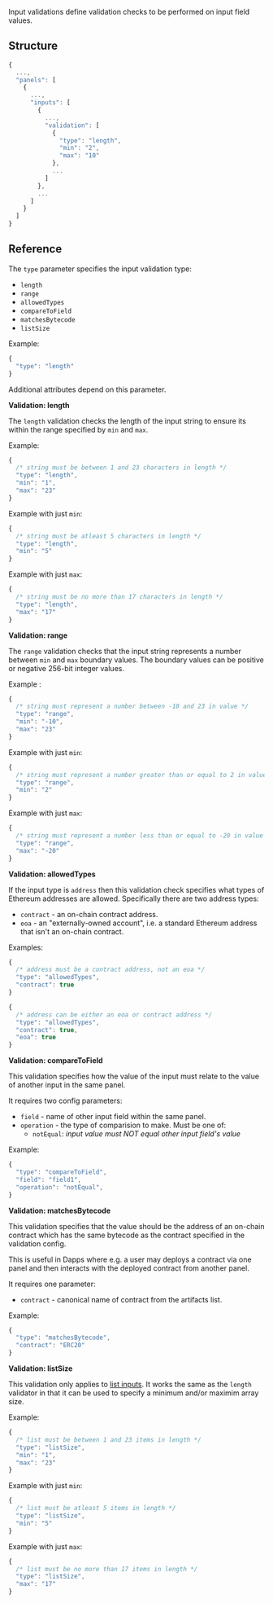 Input validations define validation checks to be performed on input field values.

## Structure

```js
{
  ...,
  "panels": [
    {
      ...,
      "inputs": [
        {
          ...,
          "validation": [
            {
              "type": "length",
              "min": "2",
              "max": "10"
            },
            ...
          ]
        },
        ...
      ]
    }
  ]
}
```
## Reference

The `type` parameter specifies the input validation type:

* `length`
* `range`
* `allowedTypes`
* `compareToField`
* `matchesBytecode`
* `listSize`

Example:

```js
{
  "type": "length"
}
```

Additional attributes depend on this parameter.

**Validation: length**

The `length` validation checks the length of the input string to ensure its
within the range specified by `min` and `max`.

Example:

```js
{
  /* string must be between 1 and 23 characters in length */
  "type": "length",
  "min": "1",
  "max": "23"
}
```

Example with just `min`:

```js
{
  /* string must be atleast 5 characters in length */
  "type": "length",
  "min": "5"
}
```

Example with just `max`:

```js
{
  /* string must be no more than 17 characters in length */
  "type": "length",
  "max": "17"
}
```

**Validation: range**

The `range` validation checks that the input string represents a number between
`min` and `max` boundary values. The boundary values can be positive or negative 256-bit integer values.

Example :

```js
{
  /* string must represent a number between -10 and 23 in value */
  "type": "range",
  "min": "-10",
  "max": "23"
}
```

Example with just `min`:

```js
{
  /* string must represent a number greater than or equal to 2 in value */
  "type": "range",
  "min": "2"
}
```

Example with just `max`:

```js
{
  /* string must represent a number less than or equal to -20 in value */
  "type": "range",
  "max": "-20"
}
```

**Validation: allowedTypes**

If the input type is `address` then this validation check specifies what types of
Ethereum addresses are allowed. Specifically there are two address types:

* `contract` - an on-chain contract address.
* `eoa` - an "externally-owned account", i.e. a standard Ethereum address that isn't an on-chain contract.

Examples:

```js
{
  /* address must be a contract address, not an eoa */
  "type": "allowedTypes",
  "contract": true
}
```

```js
{
  /* address can be either an eoa or contract address */
  "type": "allowedTypes",
  "contract": true,
  "eoa": true
}
```

**Validation: compareToField**

This validation specifies how the value of the input must relate to the value of another input in the
same panel.

It requires two config parameters:

* `field` - name of other input field within the same panel.
* `operation` - the type of comparision to make. Must be one of:
  - `notEqual`: _input value must NOT equal other input field's value_

Example:

```js
{
  "type": "compareToField",
  "field": "field1",
  "operation": "notEqual",
}
```

**Validation: matchesBytecode**

This validation specifies that the value should be the address of an on-chain contract which has the same
bytecode as the contract specified in the validation config.

This is useful in Dapps where e.g. a user may deploys a contract via one panel and then interacts with
the deployed contract from another panel.

It requires one parameter:

* `contract` - canonical name of contract from the artifacts list.

Example:

```js
{
  "type": "matchesBytecode",
  "contract": "ERC20"
}
```

**Validation: listSize**

This validation only applies to [list inputs](../ListInputs). It works the same as the `length`
validator in that it can be used to specify a minimum and/or maximim array size.

Example:

```js
{
  /* list must be between 1 and 23 items in length */
  "type": "listSize",
  "min": "1",
  "max": "23"
}
```

Example with just `min`:

```js
{
  /* list must be atleast 5 items in length */
  "type": "listSize",
  "min": "5"
}
```

Example with just `max`:

```js
{
  /* list must be no more than 17 items in length */
  "type": "listSize",
  "max": "17"
}
```

